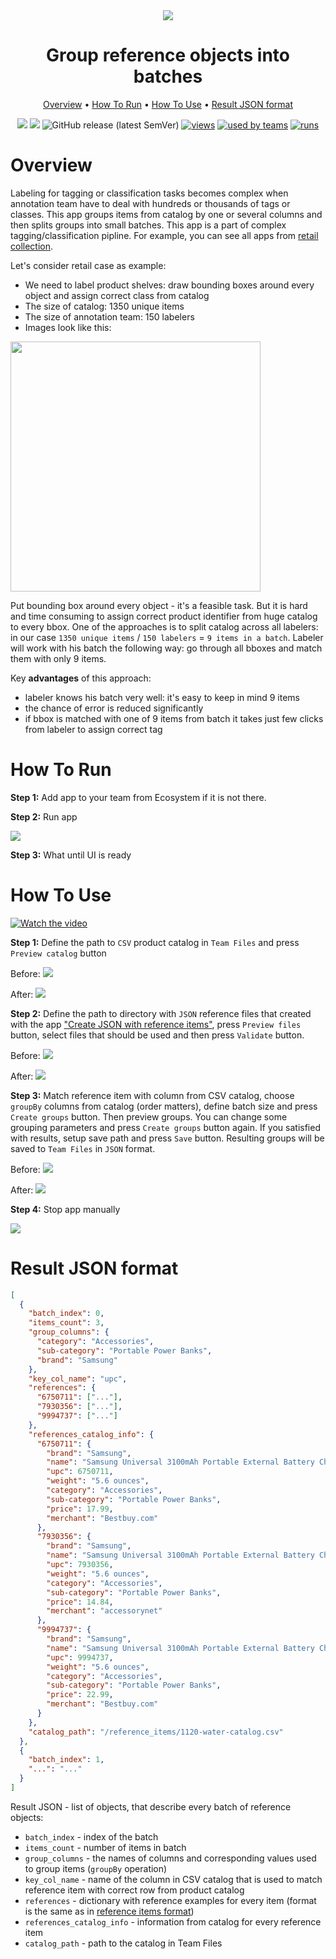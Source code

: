<div align="center" markdown>
<img src="https://i.imgur.com/Ab2GHSQ.png"/>

# Group reference objects into batches

<p align="center">
  <a href="#Overview">Overview</a> •
  <a href="#How-To-Run">How To Run</a> •
  <a href="#How-To-Use">How To Use</a> •
  <a href="#Result-JSON-Format">Result JSON format</a>
</p>


[![](https://img.shields.io/badge/supervisely-ecosystem-brightgreen)](https://ecosystem.supervise.ly/apps/group-reference-objects-into-batches)
[![](https://img.shields.io/badge/slack-chat-green.svg?logo=slack)](https://supervise.ly/slack)
![GitHub release (latest SemVer)](https://img.shields.io/github/v/release/supervisely-ecosystem/group-reference-objects-into-batches)
[![views](https://app.supervise.ly/public/api/v3/ecosystem.counters?repo=supervisely-ecosystem/group-reference-objects-into-batches&counter=views&label=views)](https://supervise.ly)
[![used by teams](https://app.supervise.ly/public/api/v3/ecosystem.counters?repo=supervisely-ecosystem/group-reference-objects-into-batches&counter=downloads&label=used%20by%20teams)](https://supervise.ly)
[![runs](https://app.supervise.ly/public/api/v3/ecosystem.counters?repo=supervisely-ecosystem/group-reference-objects-into-batches&counter=runs&label=runs&123)](https://supervise.ly)

</div>

# Overview

Labeling for tagging or classification tasks becomes complex when annotation team have to deal with hundreds or thousands of tags or classes. This app groups items from catalog by one or several columns and then splits groups into small batches. This app is a part of complex tagging/classification pipline. For example, you can see all apps from [retail collection](https://ecosystem.supervise.ly/).

Let's consider retail case as example:
- We need to label product shelves: draw bounding boxes around every object and assign correct class from catalog
- The size of catalog: 1350 unique items
- The size of annotation team: 150 labelers
- Images look like this:

<img src="https://thumbs.dreamstime.com/z/pet-products-shelves-supermarket-pet-products-shelves-supermarket-auchan-romania-145486859.jpg" width="400px"/>

Put bounding box around every object - it's a feasible task. But it is hard and time consuming to assign correct product identifier from huge catalog to every bbox. One of the approaches is to split catalog across all labelers: in our case `1350 unique items` / `150 labelers` = `9 items in a batch`. Labeler will work with his batch the following way: go through all bboxes and match them with only 9 items. 

Key **advantages** of this approach: 
- labeler knows his batch very well: it's easy to keep in mind 9 items
- the chance of error is reduced significantly
- if bbox is matched with one of 9 items from batch it takes just few clicks from labeler to assign correct tag

# How To Run

**Step 1:** Add app to your team from Ecosystem if it is not there.

**Step 2:** Run app 
 
 <img src="https://i.imgur.com/Y5PgfbT.png"/>
 
**Step 3:** What until UI is ready

# How To Use

[![Watch the video](https://i.imgur.com/grDPMed.png)](https://youtu.be/MyrOgn4RpyA)

**Step 1:** Define the path to `CSV` product catalog in `Team Files` and press `Preview catalog` button

Before:
 <img src="https://i.imgur.com/6ds1Rnl.png"/>

After:
 <img src="https://i.imgur.com/xTDnKYt.png"/>
 
 **Step 2:** Define the path to directory with `JSON` reference files that created with the app ["Create JSON with reference items"](https://ecosystem.supervise.ly/apps/create-json-with-reference-items), press `Preview files` button, select files that should be used and then press `Validate` button.
 
Before:
 <img src="https://i.imgur.com/28A6AUg.png"/>

After:
 <img src="https://i.imgur.com/OUM7FBM.png"/>


**Step 3:** Match reference item with column from CSV catalog, choose `groupBy` columns from catalog (order matters), define batch size and press `Create groups` button. Then preview groups. You can change some grouping parameters and press `Create groups` button again. If you satisfied with results, setup save path and press `Save` button. Resulting groups will be saved to `Team Files` in `JSON` format.


Before:
 <img src="https://i.imgur.com/EU4cS1g.png"/>

After:
 <img src="https://i.imgur.com/tWB1Q5G.png"/>
 
**Step 4:** Stop app manually

<img src="https://i.imgur.com/flXfONq.png"/>


# Result JSON format

```json
[
  {
    "batch_index": 0,
    "items_count": 3,
    "group_columns": {
      "category": "Accessories",
      "sub-category": "Portable Power Banks",
      "brand": "Samsung"
    },
    "key_col_name": "upc",
    "references": {
      "6750711": ["..."],
      "7930356": ["..."],
      "9994737": ["..."]
    },
    "references_catalog_info": {
      "6750711": {
        "brand": "Samsung",
        "name": "Samsung Universal 3100mAh Portable External Battery Charger - White",
        "upc": 6750711,
        "weight": "5.6 ounces",
        "category": "Accessories",
        "sub-category": "Portable Power Banks",
        "price": 17.99,
        "merchant": "Bestbuy.com"
      },
      "7930356": {
        "brand": "Samsung",
        "name": "Samsung Universal 3100mAh Portable External Battery Charger - White",
        "upc": 7930356,
        "weight": "5.6 ounces",
        "category": "Accessories",
        "sub-category": "Portable Power Banks",
        "price": 14.84,
        "merchant": "accessorynet"
      },
      "9994737": {
        "brand": "Samsung",
        "name": "Samsung Universal 3100mAh Portable External Battery Charger - White",
        "upc": 9994737,
        "weight": "5.6 ounces",
        "category": "Accessories",
        "sub-category": "Portable Power Banks",
        "price": 22.99,
        "merchant": "Bestbuy.com"
      }
    },
    "catalog_path": "/reference_items/1120-water-catalog.csv"
  },
  {
    "batch_index": 1,
    "...": "..."
  }
]
```

Result JSON - list of objects, that describe every batch of reference objects:
- `batch_index` - index of the batch
- `items_count` - number of items in batch   
- `group_columns` - the names of columns and corresponding values used to group items (`groupBy` operation)
- `key_col_name` - name of the column in CSV catalog that is used to match reference item with correct row from product catalog
- `references` - dictionary with reference examples for every item (format is the same as in [reference items format](https://github.com/supervisely-ecosystem/create-json-with-reference-items#json-format))
- `references_catalog_info` - information from catalog for every reference item
- `catalog_path` - path to the catalog in Team Files
